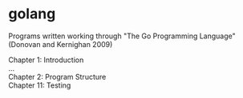 # golang
Programs written working through "The Go Programming Language" (Donovan and Kernighan 2009)

Chapter 1: Introduction  
...  
Chapter 2: Program Structure  
Chapter 11: Testing
